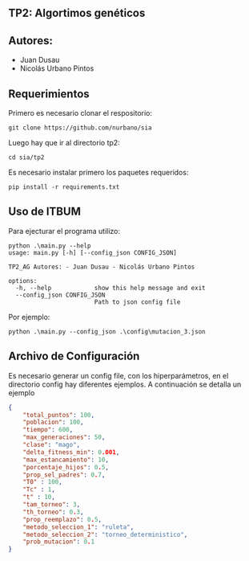 ## TP2: Algortimos genéticos

## Autores: 
- Juan Dusau 
- Nicolás Urbano Pintos

## Requerimientos

Primero es necesario clonar el respositorio:

```console
git clone https://github.com/nurbano/sia
```
Luego hay que ir al directorio tp2:

```console
cd sia/tp2
```
Es necesario instalar primero los paquetes requeridos:

```console
pip install -r requirements.txt
```

## Uso de ITBUM

Para ejecturar el programa utilizo:

```console
python .\main.py --help                        
usage: main.py [-h] [--config_json CONFIG_JSON]

TP2_AG Autores: - Juan Dusau - Nicolás Urbano Pintos

options:
  -h, --help            show this help message and exit
  --config_json CONFIG_JSON
                        Path to json config file
```
Por ejemplo: 
```console
python .\main.py --config_json .\config\mutacion_3.json
```

## Archivo de Configuración
Es necesario generar un config file, con los hiperparámetros, en el directorio config hay diferentes ejemplos. 
A continuación se detalla un ejemplo

```json
{
    "total_puntos": 100, 
    "poblacion": 100,
    "tiempo": 600,
    "max_generaciones": 50,
    "clase": "mago",
    "delta_fitness_min": 0.001,
    "max_estancamiento": 10,
    "porcentaje_hijos": 0.5,
    "prop_sel_padres": 0.7,
    "T0" : 100,  
    "Tc" : 1,  
    "t" : 10,
    "tam_torneo": 3,
    "th_torneo": 0.3,
    "prop_reemplazo": 0.5,
    "metodo_seleccion_1": "ruleta",
    "metodo_seleccion_2": "torneo_deterministico",
    "prob_mutacion": 0.1
}
```